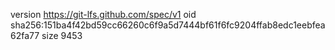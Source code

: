 version https://git-lfs.github.com/spec/v1
oid sha256:151ba4f42bd59cc66260c6f9a5d7444bf61f6fc9204ffab8edc1eebfea62fa77
size 9453
